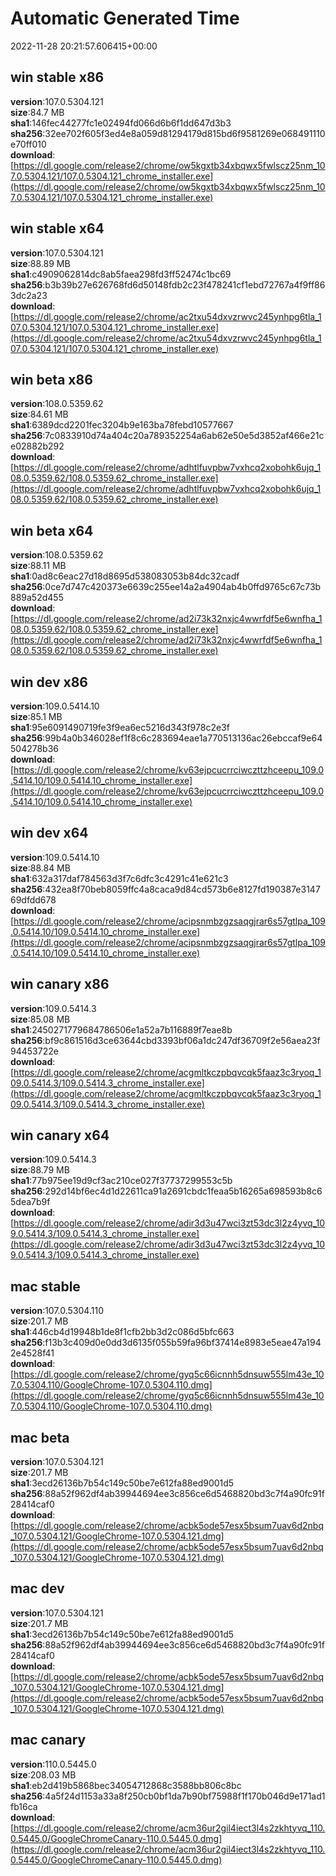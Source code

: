 # Automatic Generated Time
2022-11-28 20:21:57.606415+00:00

## win stable x86
**version**:107.0.5304.121  
**size**:84.7 MB  
**sha1**:146fec44277fc1e02494fd066d6b6f1dd647d3b3  
**sha256**:32ee702f605f3ed4e8a059d81294179d815bd6f9581269e068491110e70ff010  
**download**:[https://dl.google.com/release2/chrome/ow5kgxtb34xbqwx5fwlscz25nm_107.0.5304.121/107.0.5304.121_chrome_installer.exe](https://dl.google.com/release2/chrome/ow5kgxtb34xbqwx5fwlscz25nm_107.0.5304.121/107.0.5304.121_chrome_installer.exe)  

## win stable x64
**version**:107.0.5304.121  
**size**:88.89 MB  
**sha1**:c4909062814dc8ab5faea298fd3ff52474c1bc69  
**sha256**:b3b39b27e626768fd6d50148fdb2c23f478241cf1ebd72767a4f9ff863dc2a23  
**download**:[https://dl.google.com/release2/chrome/ac2txu54dxvzrwvc245ynhpg6tla_107.0.5304.121/107.0.5304.121_chrome_installer.exe](https://dl.google.com/release2/chrome/ac2txu54dxvzrwvc245ynhpg6tla_107.0.5304.121/107.0.5304.121_chrome_installer.exe)  

## win beta x86
**version**:108.0.5359.62  
**size**:84.61 MB  
**sha1**:6389dcd2201fec3204b9e163ba78febd10577667  
**sha256**:7c0833910d74a404c20a789352254a6ab62e50e5d3852af466e21ce02882b292  
**download**:[https://dl.google.com/release2/chrome/adhtlfuvpbw7vxhcq2xobohk6ujq_108.0.5359.62/108.0.5359.62_chrome_installer.exe](https://dl.google.com/release2/chrome/adhtlfuvpbw7vxhcq2xobohk6ujq_108.0.5359.62/108.0.5359.62_chrome_installer.exe)  

## win beta x64
**version**:108.0.5359.62  
**size**:88.11 MB  
**sha1**:0ad8c6eac27d18d8695d538083053b84dc32cadf  
**sha256**:0ce7d747c420373e6639c255ee14a2a4904ab4b0ffd9765c67c73b889a52d455  
**download**:[https://dl.google.com/release2/chrome/ad2i73k32nxjc4wwrfdf5e6wnfha_108.0.5359.62/108.0.5359.62_chrome_installer.exe](https://dl.google.com/release2/chrome/ad2i73k32nxjc4wwrfdf5e6wnfha_108.0.5359.62/108.0.5359.62_chrome_installer.exe)  

## win dev x86
**version**:109.0.5414.10  
**size**:85.1 MB  
**sha1**:95e6091490719fe3f9ea6ec5216d343f978c2e3f  
**sha256**:99b4a0b346028ef1f8c6c283694eae1a770513136ac26ebccaf9e64504278b36  
**download**:[https://dl.google.com/release2/chrome/kv63ejpcucrrciwczttzhceepu_109.0.5414.10/109.0.5414.10_chrome_installer.exe](https://dl.google.com/release2/chrome/kv63ejpcucrrciwczttzhceepu_109.0.5414.10/109.0.5414.10_chrome_installer.exe)  

## win dev x64
**version**:109.0.5414.10  
**size**:88.84 MB  
**sha1**:632a317daf784563d3f7c6dfc3c4291c41e621c3  
**sha256**:432ea8f70beb8059ffc4a8caca9d84cd573b6e8127fd190387e314769dfdd678  
**download**:[https://dl.google.com/release2/chrome/acipsnmbzgzsaqgjrar6s57gtlpa_109.0.5414.10/109.0.5414.10_chrome_installer.exe](https://dl.google.com/release2/chrome/acipsnmbzgzsaqgjrar6s57gtlpa_109.0.5414.10/109.0.5414.10_chrome_installer.exe)  

## win canary x86
**version**:109.0.5414.3  
**size**:85.08 MB  
**sha1**:2450271779684786506e1a52a7b116889f7eae8b  
**sha256**:bf9c861516d3ce63644cbd3393bf06a1dc247df36709f2e56aea23f94453722e  
**download**:[https://dl.google.com/release2/chrome/acgmltkczpbqvcqk5faaz3c3ryoq_109.0.5414.3/109.0.5414.3_chrome_installer.exe](https://dl.google.com/release2/chrome/acgmltkczpbqvcqk5faaz3c3ryoq_109.0.5414.3/109.0.5414.3_chrome_installer.exe)  

## win canary x64
**version**:109.0.5414.3  
**size**:88.79 MB  
**sha1**:77b975ee19d9cf3ac210ce027f37737299553c5b  
**sha256**:292d14bf6ec4d1d22611ca91a2691cbdc1feaa5b16265a698593b8c65dea7b9f  
**download**:[https://dl.google.com/release2/chrome/adir3d3u47wci3zt53dc3l2z4yvq_109.0.5414.3/109.0.5414.3_chrome_installer.exe](https://dl.google.com/release2/chrome/adir3d3u47wci3zt53dc3l2z4yvq_109.0.5414.3/109.0.5414.3_chrome_installer.exe)  

## mac stable
**version**:107.0.5304.110  
**size**:201.7 MB  
**sha1**:446cb4d19948b1de8f1cfb2bb3d2c086d5bfc663  
**sha256**:f13b3c409d0e0dd3d6135f055b59fa96bf37414e8983e5eae47a1942e4528f41  
**download**:[https://dl.google.com/release2/chrome/gyq5c66icnnh5dnsuw555lm43e_107.0.5304.110/GoogleChrome-107.0.5304.110.dmg](https://dl.google.com/release2/chrome/gyq5c66icnnh5dnsuw555lm43e_107.0.5304.110/GoogleChrome-107.0.5304.110.dmg)  

## mac beta
**version**:107.0.5304.121  
**size**:201.7 MB  
**sha1**:3ecd26136b7b54c149c50be7e612fa88ed9001d5  
**sha256**:88a52f962df4ab39944694ee3c856ce6d5468820bd3c7f4a90fc91f28414caf0  
**download**:[https://dl.google.com/release2/chrome/acbk5ode57esx5bsum7uav6d2nbq_107.0.5304.121/GoogleChrome-107.0.5304.121.dmg](https://dl.google.com/release2/chrome/acbk5ode57esx5bsum7uav6d2nbq_107.0.5304.121/GoogleChrome-107.0.5304.121.dmg)  

## mac dev
**version**:107.0.5304.121  
**size**:201.7 MB  
**sha1**:3ecd26136b7b54c149c50be7e612fa88ed9001d5  
**sha256**:88a52f962df4ab39944694ee3c856ce6d5468820bd3c7f4a90fc91f28414caf0  
**download**:[https://dl.google.com/release2/chrome/acbk5ode57esx5bsum7uav6d2nbq_107.0.5304.121/GoogleChrome-107.0.5304.121.dmg](https://dl.google.com/release2/chrome/acbk5ode57esx5bsum7uav6d2nbq_107.0.5304.121/GoogleChrome-107.0.5304.121.dmg)  

## mac canary
**version**:110.0.5445.0  
**size**:208.03 MB  
**sha1**:eb2d419b5868bec34054712868c3588bb806c8bc  
**sha256**:4a5f24d1153a33a8f250cb0bf1da7b90bf75988f1f170b046d9e171ad1fb16ca  
**download**:[https://dl.google.com/release2/chrome/acm36ur2gil4iect3l4s2zkhtyvq_110.0.5445.0/GoogleChromeCanary-110.0.5445.0.dmg](https://dl.google.com/release2/chrome/acm36ur2gil4iect3l4s2zkhtyvq_110.0.5445.0/GoogleChromeCanary-110.0.5445.0.dmg)  

